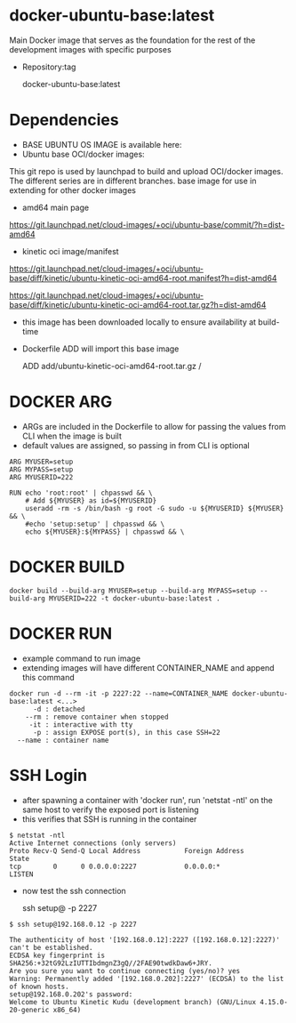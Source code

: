 # docker-ubuntu-base:latest

Main Docker image that serves as the foundation for the rest of the development images with specific purposes

- Repository:tag

	docker-ubuntu-base:latest

# Dependencies

- BASE UBUNTU OS IMAGE is available here:
- Ubuntu base OCI/docker images: 

This git repo is used by launchpad to build and upload OCI/docker images.
The different series are in different branches.
base image for use in extending for other docker images

- amd64 main page

<https://git.launchpad.net/cloud-images/+oci/ubuntu-base/commit/?h=dist-amd64>

- kinetic oci image/manifest

<https://git.launchpad.net/cloud-images/+oci/ubuntu-base/diff/kinetic/ubuntu-kinetic-oci-amd64-root.manifest?h=dist-amd64>

<https://git.launchpad.net/cloud-images/+oci/ubuntu-base/diff/kinetic/ubuntu-kinetic-oci-amd64-root.tar.gz?h=dist-amd64>

- this image has been downloaded locally to ensure availability at build-time
- Dockerfile ADD will import this base image

	ADD add/ubuntu-kinetic-oci-amd64-root.tar.gz /

# DOCKER ARG

- ARGs are included in the Dockerfile to allow for passing the values from CLI when the image is built
- default values are assigned, so passing in from CLI is optional

```
ARG MYUSER=setup
ARG MYPASS=setup
ARG MYUSERID=222

RUN	echo 'root:root' | chpasswd && \
	# Add ${MYUSER} as id=${MYUSERID}
	useradd -rm -s /bin/bash -g root -G sudo -u ${MYUSERID} ${MYUSER} && \
	#echo 'setup:setup' | chpasswd && \
	echo ${MYUSER}:${MYPASS} | chpasswd && \
```

# DOCKER BUILD

	docker build --build-arg MYUSER=setup --build-arg MYPASS=setup --build-arg MYUSERID=222 -t docker-ubuntu-base:latest .
	
# DOCKER RUN
- example command to run image
- extending images will have different CONTAINER_NAME and append this command

```
docker run -d --rm -it -p 2227:22 --name=CONTAINER_NAME docker-ubuntu-base:latest <...>
      -d : detached
    --rm : remove container when stopped
     -it : interactive with tty
      -p : assign EXPOSE port(s), in this case SSH=22
  --name : container name
```

# SSH Login

- after spawning a container with 'docker run', run 'netstat -ntl' on the same host to verify the exposed port is listening
- this verifies that SSH is running in the container

```
$ netstat -ntl
Active Internet connections (only servers)
Proto Recv-Q Send-Q Local Address           Foreign Address         State
tcp        0      0 0.0.0.0:2227            0.0.0.0:*               LISTEN
```

- now test the ssh connection

	ssh setup@<hostIP> -p 2227
	
```
$ ssh setup@192.168.0.12 -p 2227

The authenticity of host '[192.168.0.12]:2227 ([192.168.0.12]:2227)' can't be established.
ECDSA key fingerprint is SHA256:+32tG92LzIUTTIbdmgnZ3gQ//2FAE90twdkDaw6+JRY.
Are you sure you want to continue connecting (yes/no)? yes
Warning: Permanently added '[192.168.0.202]:2227' (ECDSA) to the list of known hosts.
setup@192.168.0.202's password:
Welcome to Ubuntu Kinetic Kudu (development branch) (GNU/Linux 4.15.0-20-generic x86_64)
```
